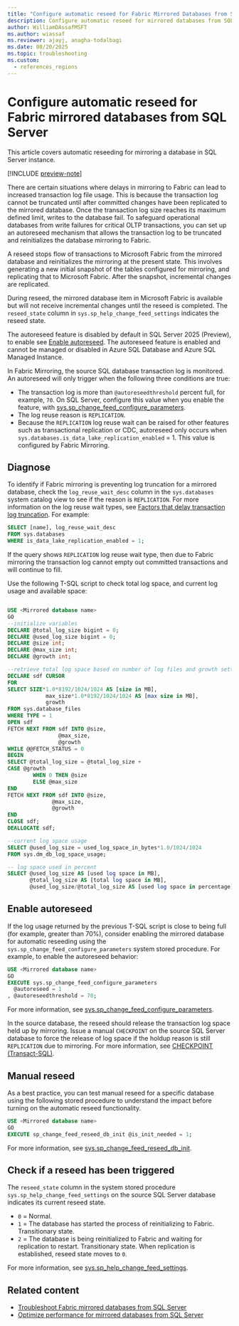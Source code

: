 ```yaml
---
title: "Configure automatic reseed for Fabric Mirrored Databases from SQL Server"
description: Configure automatic reseed for mirrored databases from SQL Server in Microsoft Fabric.
author: WilliamDAssafMSFT
ms.author: wiassaf
ms.reviewer: ajayj, anagha-todalbagi
ms.date: 08/20/2025
ms.topic: troubleshooting
ms.custom:
  - references_regions
---
```

# Configure automatic reseed for Fabric mirrored databases from SQL Server

This article covers automatic reseeding for mirroring a database in SQL Server instance.

[!INCLUDE [preview-note](../includes/feature-preview-note.md)]

There are certain situations where delays in mirroring to Fabric can lead to increased transaction log file usage. This is because the transaction log cannot be truncated until after committed changes have been replicated to the mirrored database. Once the transaction log size reaches its maximum defined limit, writes to the database fail. To safeguard operational databases from write failures for critical OLTP transactions, you can set up an autoreseed mechanism that allows the transaction log to be truncated and reinitializes the database mirroring to Fabric.

A reseed stops flow of transactions to Microsoft Fabric from the mirrored database and reinitializes the mirroring at the present state. This involves generating a new initial snapshot of the tables configured for mirroring, and replicating that to Microsoft Fabric. After the snapshot, incremental changes are replicated. 

During reseed, the mirrored database item in Microsoft Fabric is available but will not receive incremental changes until the reseed is completed. The `reseed_state` column in `sys.sp_help_change_feed_settings` indicates the reseed state.

The autoreseed feature is disabled by default in SQL Server 2025 (Preview), to enable see [Enable autoreseed](#enable-autoreseed). The autoreseed feature is enabled and cannot be managed or disabled in Azure SQL Database and Azure SQL Managed Instance.

In Fabric Mirroring, the source SQL database transaction log is monitored. An autoreseed will only trigger when the following three conditions are true:

- The transaction log is more than `@autoreseedthreshold` percent full, for example, `70`. On SQL Server, configure this value when you enable the feature, with [sys.sp_change_feed_configure_parameters](/sql/relational-databases/system-stored-procedures/sp-change-feed-configure-parameters). 
- The log reuse reason is `REPLICATION`.
- Because the `REPLICATION` log reuse wait can be raised for other features such as transactional replication or CDC, autoreseed only occurs when `sys.databases.is_data_lake_replication_enabled` = 1. This value is configured by Fabric Mirroring.

## Diagnose

To identify if Fabric mirroring is preventing log truncation for a mirrored database, check the `log_reuse_wait_desc` column in the `sys.databases` system catalog view to see if the reason is `REPLICATION`. For more information on the log reuse wait types, see [Factors that delay transaction log truncation](/sql/relational-databases/logs/the-transaction-log-sql-server#FactorsThatDelayTruncation). For example:

```sql
SELECT [name], log_reuse_wait_desc 
FROM sys.databases 
WHERE is_data_lake_replication_enabled = 1;
```

If the query shows `REPLICATION` log reuse wait type, then due to Fabric mirroring the transaction log cannot empty out committed transactions and will continue to fill.

Use the following T-SQL script to check total log space, and current log usage and available space:

```sql

USE <Mirrored database name>
GO 
--initialize variables
DECLARE @total_log_size bigint = 0; 
DECLARE @used_log_size bigint = 0;
DECLARE @size int;
DECLARE @max_size int;
DECLARE @growth int;

--retrieve total log space based on number of log files and growth settings for the database
DECLARE sdf CURSOR
FOR
SELECT SIZE*1.0*8192/1024/1024 AS [size in MB],
            max_size*1.0*8192/1024/1024 AS [max size in MB],
            growth
FROM sys.database_files
WHERE TYPE = 1 
OPEN sdf 
FETCH NEXT FROM sdf INTO @size,
                @max_size,
                @growth 
WHILE @@FETCH_STATUS = 0 
BEGIN
SELECT @total_log_size = @total_log_size + 
CASE @growth
        WHEN 0 THEN @size
        ELSE @max_size
END 
FETCH NEXT FROM sdf INTO @size,
              @max_size,
              @growth 
END 
CLOSE sdf;
DEALLOCATE sdf;

--current log space usage
SELECT @used_log_size = used_log_space_in_bytes*1.0/1024/1024
FROM sys.dm_db_log_space_usage;

-- log space used in percent
SELECT @used_log_size AS [used log space in MB],
       @total_log_size AS [total log space in MB],
       @used_log_size/@total_log_size AS [used log space in percentage];
```

## Enable autoreseed

If the log usage returned by the previous T-SQL script is close to being full (for example, greater than 70%), consider enabling the mirrored database for automatic reseeding using the `sys.sp_change_feed_configure_parameters` system stored procedure. For example, to enable the autoreseed behavior: 

```sql
USE <Mirrored database name>
GO
EXECUTE sys.sp_change_feed_configure_parameters 
  @autoreseed = 1
, @autoreseedthreshold = 70; 
```

For more information, see [sys.sp_change_feed_configure_parameters](/sql/relational-databases/system-stored-procedures/sp-change-feed-configure-parameters?view=sql-server-ver17&preserve-view=true).

In the source database, the reseed should release the transaction log space held up by mirroring. Issue a manual `CHECKPOINT` on the source SQL Server database to force the release of log space if the holdup reason is still `REPLICATION` due to mirroring. For more information, see [CHECKPOINT (Transact-SQL)](/sql/t-sql/language-elements/checkpoint-transact-sql?view=sql-server-ver17&preserve-view=true).

## Manual reseed

As a best practice, you can test manual reseed for a specific database using the following stored procedure to understand the impact before turning on the automatic reseed functionality.

```sql
USE <Mirrored database name>
GO
EXECUTE sp_change_feed_reseed_db_init @is_init_needed = 1;
```

For more information, see [sys.sp_change_feed_reseed_db_init](/sql/relational-databases/system-stored-procedures/sp-change-feed-reseed-db-init?view=sql-server-ver17&preserve-view=true).

## Check if a reseed has been triggered

The `reseed_state` column in the system stored procedure `sys.sp_help_change_feed_settings` on the source SQL Server database indicates its current reseed state. 

- `0` = Normal.
- `1` = The database has started the process of reinitializing to Fabric. Transitionary state.
- `2` = The database is being reinitialized to Fabric and waiting for replication to restart. Transitionary state. When replication is established, reseed state moves to `0`.

For more information, see [sys.sp_help_change_feed_settings](/sql/relational-databases/system-stored-procedures/sp-help-change-feed-settings?view=sql-server-ver17&preserve-view=true).

## Related content

- [Troubleshoot Fabric mirrored databases from SQL Server](sql-server-troubleshoot.md)
- [Optimize performance for mirrored databases from SQL Server](sql-server-performance.md)
